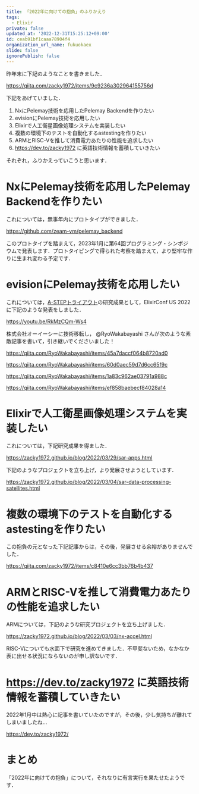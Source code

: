 ```yaml
---
title: 「2022年に向けての抱負」のふりかえり
tags:
  - Elixir
private: false
updated_at: '2022-12-31T15:25:12+09:00'
id: ceab91bf1caaa78904f4
organization_url_name: fukuokaex
slide: false
ignorePublish: false
---
```

昨年末に下記のようなことを書きました．

https://qiita.com/zacky1972/items/9c9236a302964155756d

下記をあげていました．

1. NxにPelemay技術を応用したPelemay Backendを作りたい
1. evisionにPelemay技術を応用したい
1. Elixirで人工衛星画像処理システムを実装したい
1. 複数の環境下のテストを自動化するastestingを作りたい
1. ARMとRISC-Vを推して消費電力あたりの性能を追求したい
1. https://dev.to/zacky1972 に英語技術情報を蓄積していきたい

それぞれ，ふりかえっていこうと思います．

# NxにPelemay技術を応用したPelemay Backendを作りたい

これについては，無事年内にプロトタイプができました．

https://github.com/zeam-vm/pelemay_backend

このプロトタイプを踏まえて，2023年1月に第64回プログラミング・シンポジウムで発表します．プロトタイピングで得られた考察を踏まえて，より堅牢な作りに生まれ変わる予定です．

# evisionにPelemay技術を応用したい

これについては，[A-STEPトライアウト](https://zacky1972.github.io/blog/2022/03/29/sar-apps.html)の研究成果として，ElixirConf US 2022に下記のような発表をしました．

https://youtu.be/RkMzCQm-Ws4

株式会社オーイーシーに技術移転し， @RyoWakabayashi さんが次のような素敵記事を書いて，引き継いでくださいました！

https://qiita.com/RyoWakabayashi/items/45a7daccf064b8720ad0

https://qiita.com/RyoWakabayashi/items/60d0aec59d7d6cc65f9c

https://qiita.com/RyoWakabayashi/items/1a83c962ae03791a988c

https://qiita.com/RyoWakabayashi/items/ef858baebecf84028a14


# Elixirで人工衛星画像処理システムを実装したい

これについては，下記研究成果を得ました．

https://zacky1972.github.io/blog/2022/03/29/sar-apps.html

下記のようなプロジェクトを立ち上げ，より発展させようとしています．

https://zacky1972.github.io/blog/2022/03/04/sar-data-processing-satellites.html

# 複数の環境下のテストを自動化するastestingを作りたい

この抱負の元となった下記記事からは，その後，発展させる余裕がありませんでした．

https://qiita.com/zacky1972/items/c8410e6cc3bb76b4b437

# ARMとRISC-Vを推して消費電力あたりの性能を追求したい

ARMについては，下記のような研究プロジェクトを立ち上げました．

https://zacky1972.github.io/blog/2022/03/03/nx-accel.html

RISC-Vについても水面下で研究を進めてきました．不甲斐ないため，なかなか表に出せる状況にならないのが申し訳ないです．

# https://dev.to/zacky1972 に英語技術情報を蓄積していきたい

2022年1月中は熱心に記事を書いていたのですが，その後，少し気持ちが離れてしまいましたね...

https://dev.to/zacky1972/

# まとめ

「2022年に向けての抱負」について，それなりに有言実行を果たせたようです．

